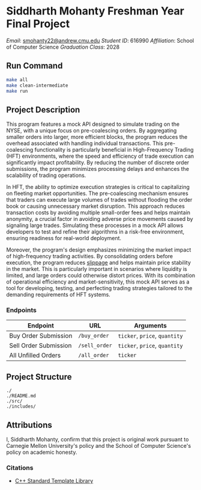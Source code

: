 # Siddharth Mohanty Freshman Year Final Project

*Email*: [smohanty22@andrew.cmu.edu](mailto://smohanty22@andrew.cmu.edu)
*Student ID*: 616990
*Affiliation*: School of Computer Science
*Graduation Class*: 2028

## Run Command
```bash
make all
make clean-intermediate
make run
```

## Project Description

This program features a mock API designed to simulate trading on the NYSE, with
a unique focus on pre-coalescing orders. By aggregating smaller orders into
larger, more efficient blocks, the program reduces the overhead associated with
handling individual transactions. This pre-coalescing functionality is
particularly beneficial in High-Frequency Trading (HFT) environments, where the
speed and efficiency of trade execution can significantly impact profitability.
By reducing the number of discrete order submissions, the program minimizes
processing delays and enhances the scalability of trading operations.

In HFT, the ability to optimize execution strategies is critical to capitalizing
on fleeting market opportunities. The pre-coalescing mechanism ensures that
traders can execute large volumes of trades without flooding the order book or
causing unnecessary market disruption. This approach reduces transaction costs
by avoiding multiple small-order fees and helps maintain anonymity, a crucial
factor in avoiding adverse price movements caused by signaling large trades.
Simulating these processes in a mock API allows developers to test and refine
their algorithms in a risk-free environment, ensuring readiness for real-world
deployment.

Moreover, the program's design emphasizes minimizing the market impact of
high-frequency trading activities. By consolidating orders before execution,
the program reduces [slippage](https://www.investopedia.com/terms/s/slippage.asp) and helps maintain price stability in the market.
This is particularly important in scenarios where liquidity is limited, and
large orders could otherwise distort prices. With its combination of operational
efficiency and market-sensitivity, this mock API serves as a tool for
developing, testing, and perfecting trading strategies tailored to the demanding
requirements of HFT systems.

### Endpoints

|       Endpoint      |     URL     |          Arguments          |
|---------------------|-------------|-----------------------------|
|Buy Order Submission | `/buy_order`|`ticker`, `price`, `quantity`|
|Sell Order Submission|`/sell_order`|`ticker`, `price`, `quantity`|
|All Unfilled Orders  | `/all_order`|`ticker`                     |


## Project Structure
```
./
./README.md
./src/
./includes/
```

## Attributions

I, Siddharth Mohanty, confirm that this project is original work pursuant to
Carnegie Mellon University's policy and the School of Computer Science's policy
on academic honesty.

### Citations
- [C++ Standard Template Library](https://isocpp.org/)
